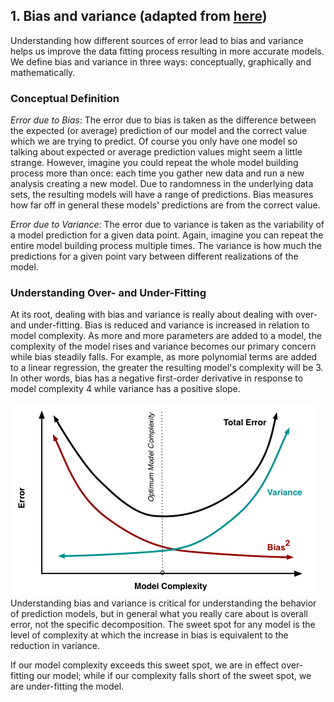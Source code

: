 ## 1. Bias and variance (adapted from [here](http://scott.fortmann-roe.com/docs/BiasVariance.html))

Understanding how different sources of error lead to bias and variance helps us improve the data fitting process resulting in more accurate models. We define bias and variance in three ways: conceptually, graphically and mathematically.

### Conceptual Definition
*Error due to Bias*: The error due to bias is taken as the difference between the expected (or average) prediction of our model and the correct value which we are trying to predict. Of course you only have one model so talking about expected or average prediction values might seem a little strange. However, imagine you could repeat the whole model building process more than once: each time you gather new data and run a new analysis creating a new model. Due to randomness in the underlying data sets, the resulting models will have a range of predictions. Bias measures how far off in general these models' predictions are from the correct value.

*Error due to Variance*: The error due to variance is taken as the variability of a model prediction for a given data point. Again, imagine you can repeat the entire model building process multiple times. The variance is how much the predictions for a given point vary between different realizations of the model.

### Understanding Over- and Under-Fitting
At its root, dealing with bias and variance is really about dealing with over- and under-fitting. Bias is reduced and variance is increased in relation to model complexity. As more and more parameters are added to a model, the complexity of the model rises and variance becomes our primary concern while bias steadily falls. For example, as more polynomial terms are added to a linear regression, the greater the resulting model's complexity will be 3. In other words, bias has a negative first-order derivative in response to model complexity 4 while variance has a positive slope.

![bias-variance](data/biasvariance.png)
Understanding bias and variance is critical for understanding the behavior of prediction models, but in general what you really care about is overall error, not the specific decomposition. The sweet spot for any model is the level of complexity at which the increase in bias is equivalent to the reduction in variance. 

If our model complexity exceeds this sweet spot, we are in effect over-fitting our model; while if our complexity falls short of the sweet spot, we are under-fitting the model.

